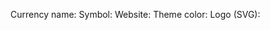 <!--
The title of your issue should follow this format:
Add Currency Name (Symbol)

[Example]
Add Bitcoin (BTC)
-->

<!--
Fill out the below if you're requesting an icon.

[Example]
Currency name: Bitcoin
Symbol: BTC
Website: https://bitcoin.org
Theme color: #ff9500
Logo (SVG): https://en.bitcoin.it/wiki/Promotional_graphics

ZIP the SVG logo and attach it to the issue.

Ensure the SVG file is a proper vector file and not just embedding a PNG/JPEG file. If the SVG source contains `data:image/png;base64`/`data:image/jpeg;base64` or its size is larger than 100 KB, it's not a valid vectorized SVG file.
-->

Currency name:
Symbol:
Website:
Theme color:
Logo (SVG):
